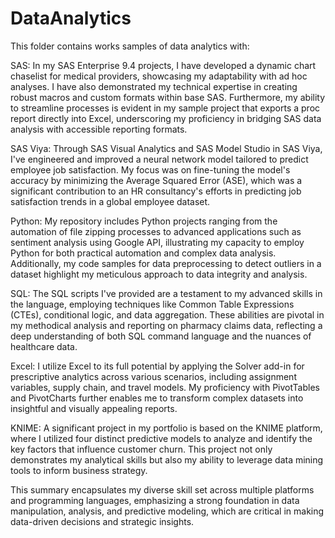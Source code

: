 # DataAnalytics

This folder contains works samples of data analytics with:
  
SAS: In my SAS Enterprise 9.4 projects, I have developed a dynamic chart chaselist for medical providers, showcasing my adaptability with ad hoc analyses. I have also demonstrated my technical expertise in creating robust macros and custom formats within base SAS. Furthermore, my ability to streamline processes is evident in my sample project that exports a proc report directly into Excel, underscoring my proficiency in bridging SAS data analysis with accessible reporting formats.

SAS Viya: Through SAS Visual Analytics and SAS Model Studio in SAS Viya, I've engineered and improved a neural network model tailored to predict employee job satisfaction. My focus was on fine-tuning the model's accuracy by minimizing the Average Squared Error (ASE), which was a significant contribution to an HR consultancy's efforts in predicting job satisfaction trends in a global employee dataset.

Python: My repository includes Python projects ranging from the automation of file zipping processes to advanced applications such as sentiment analysis using Google API, illustrating my capacity to employ Python for both practical automation and complex data analysis. Additionally, my code samples for data preprocessing to detect outliers in a dataset highlight my meticulous approach to data integrity and analysis.

SQL: The SQL scripts I've provided are a testament to my advanced skills in the language, employing techniques like Common Table Expressions (CTEs), conditional logic, and data aggregation. These abilities are pivotal in my methodical analysis and reporting on pharmacy claims data, reflecting a deep understanding of both SQL command language and the nuances of healthcare data.

Excel: I utilize Excel to its full potential by applying the Solver add-in for prescriptive analytics across various scenarios, including assignment variables, supply chain, and travel models. My proficiency with PivotTables and PivotCharts further enables me to transform complex datasets into insightful and visually appealing reports.

KNIME: A significant project in my portfolio is based on the KNIME platform, where I utilized four distinct predictive models to analyze and identify the key factors that influence customer churn. This project not only demonstrates my analytical skills but also my ability to leverage data mining tools to inform business strategy.

This summary encapsulates my diverse skill set across multiple platforms and programming languages, emphasizing a strong foundation in data manipulation, analysis, and predictive modeling, which are critical in making data-driven decisions and strategic insights.

